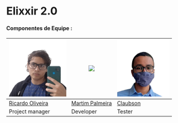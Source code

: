# Elixxir 2.0

#### Componentes de Equipe :

| <img src="https://github.com/martimpalmeira/Elixxir_2.0/blob/main/frontend/img/fernandoProcessos.png?raw=true" style="height:150px">  |  <img src="https://avatars.githubusercontent.com/u/90350690?v=4" style="height:150px">  |   <img src="https://github.com/martimpalmeira/Elixxir_2.0/blob/main/frontend/img/YuriProcessos.png?raw=true" style="height:150px">  |
|---|---|---|
| <a href="https://github.com/RicMerces"> Ricardo Oliveira </a>  |  <a href="https://github.com/martimpalmeira"> Martim Palmeira </a>   |   <a href="https://github.com/LuizGSSantana"> Claubson </a> 
| Project manager |  Developer |   Tester 


